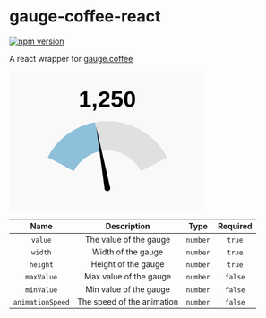 # gauge-coffee-react

[![npm version](https://badge.fury.io/js/gauge-coffee-react.svg)](https://badge.fury.io/js/gauge-coffee-react)

A react wrapper for [gauge.coffee](https://bernii.github.io/gauge.js/)

![Example](./imgs/example.png)

|Name             |Description                |Type     |Required |
|:---------------:|:-------------------------:|:-------:|:-------:|
|`value`          |The value of the gauge     |`number` |`true`   |
|`width`          |Width of the gauge         |`number` |`true`   |
|`height`         |Height of the gauge        |`number` |`true`   |
|`maxValue`       |Max value of the gauge     |`number` |`false`  |
|`minValue`       |Min value of the gauge     |`number` |`false`  |
|`animationSpeed` |The speed of the animation |`number` |`false`  |
